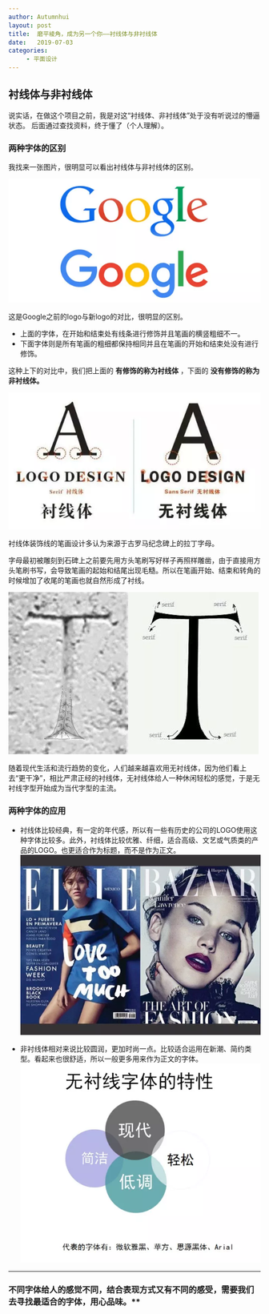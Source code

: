 ```yaml
---
author: Autumnhui
layout: post
title:  磨平棱角，成为另一个你——衬线体与非衬线体
date:   2019-07-03
categories:
     - 平面设计
---
```


## 衬线体与非衬线体
说实话，在做这个项目之前，我是对这“衬线体、非衬线体”处于没有听说过的懵逼状态。
后面通过查找资料，终于懂了（个人理解）。

### 两种字体的区别
我找来一张图片，很明显可以看出衬线体与非衬线体的区别。

![1](/assets/images/graphicdesign_serif&sansserif-pic1.webp)

这是Google之前的logo与新logo的对比，很明显的区别。
- 上面的字体，在开始和结束处有线条进行修饰并且笔画的横竖粗细不一。
- 下面字体则是所有笔画的粗细都保持相同并且在笔画的开始和结束处没有进行修饰。

这种上下的对比中，我们把上面的 **有修饰的称为衬线体** ，下面的 **没有修饰的称为非衬线体。** 

![2](/assets/images/graphicdesign_serif&sansserif-pic2.webp)

衬线体装饰线的笔画设计多认为来源于古罗马纪念碑上的拉丁字母。

字母最初被雕刻到石碑上之前要先用方头笔刷写好样子再照样雕凿，由于直接用方头笔刷书写，会导致笔画的起始和结尾出现毛糙。所以在笔画开始、结束和转角的时候增加了收尾的笔画也就自然形成了衬线。

![3](/assets/images/graphicdesign_serif&sansserif-pic3.webp)

随着现代生活和流行趋势的变化，人们越来越喜欢用无衬线体，因为他们看上去“更干净”，相比严肃正经的衬线体，无衬线体给人一种休闲轻松的感觉，于是无衬线字型开始成为当代字型的主流。

### 两种字体的应用

- 衬线体比较经典，有一定的年代感，所以有一些有历史的公司的LOGO使用这种字体比较多。此外，衬线体比较优雅、纤细，适合高级、文艺或气质类的产品的LOGO。也更适合作为标题，而不是作为正文。
![4](/assets/images/graphicdesign_serif&sansserif-pic4.webp)


- 非衬线体相对来说比较圆润，更加时尚一点。比较适合运用在新潮、简约类型。看起来也很舒适，所以一般更多用来作为正文的字体。
![5](/assets/images/graphicdesign_serif&sansserif-pic5.webp)

---

### 不同字体给人的感觉不同，结合表现方式又有不同的感受，需要我们去寻找最适合的字体，用心品味。**